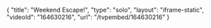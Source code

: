 {
    "title": "Weekend Escape!",
    "type": "solo",
    "layout": "iframe-static",
    "videoId": "164630216",
    "url": "\/tvpembed\/164630216"
}